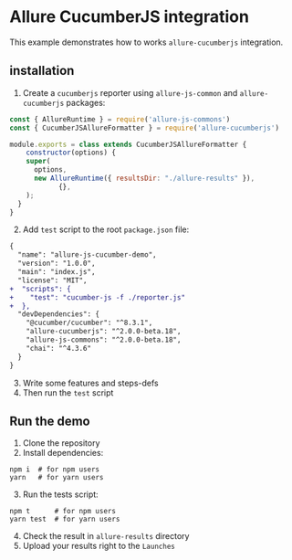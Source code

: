 # Allure CucumberJS integration

This example demonstrates how to works `allure-cucumberjs` integration.

## installation

1. Create a `cucumberjs` reporter using `allure-js-common` and `allure-cucumberjs` packages:
```js
const { AllureRuntime } = require('allure-js-commons')
const { CucumberJSAllureFormatter } = require('allure-cucumberjs')

module.exports = class extends CucumberJSAllureFormatter {
	constructor(options) {
    super(
      options,
      new AllureRuntime({ resultsDir: "./allure-results" }),
			{},
    );
  }
}
```
2. Add `test` script to the root `package.json` file:
```diff
{
  "name": "allure-js-cucumber-demo",
  "version": "1.0.0",
  "main": "index.js",
  "license": "MIT",
+  "scripts": {
+    "test": "cucumber-js -f ./reporter.js"
+  },
  "devDependencies": {
    "@cucumber/cucumber": "^8.3.1",
    "allure-cucumberjs": "^2.0.0-beta.18",
    "allure-js-commons": "^2.0.0-beta.18",
    "chai": "^4.3.6"
  }
}

```
3. Write some features and steps-defs
4. Then run the `test` script

## Run the demo

1. Clone the repository
2. Install dependencies:
```shell
npm i  # for npm users
yarn   # for yarn users
```
3. Run the tests script:
```shell
npm t      # for npm users
yarn test  # for yarn users
```
4. Check the result in `allure-results` directory
5. Upload your results right to the `Launches`
